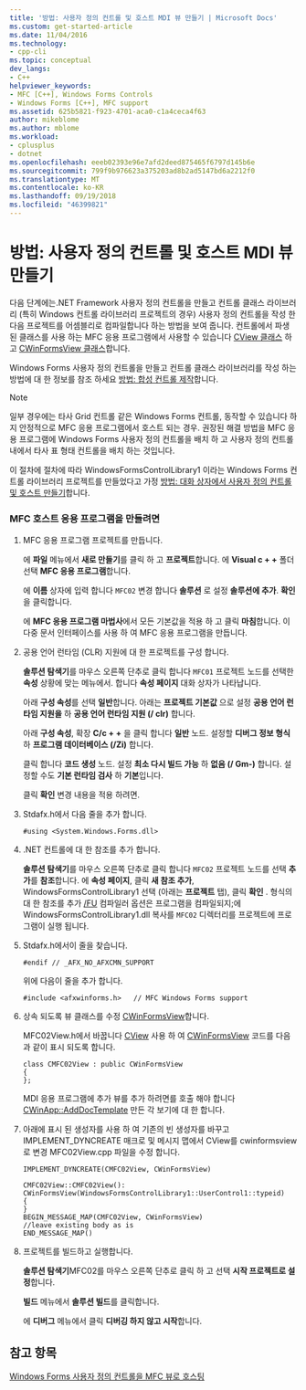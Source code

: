```yaml
---
title: '방법: 사용자 정의 컨트롤 및 호스트 MDI 뷰 만들기 | Microsoft Docs'
ms.custom: get-started-article
ms.date: 11/04/2016
ms.technology:
- cpp-cli
ms.topic: conceptual
dev_langs:
- C++
helpviewer_keywords:
- MFC [C++], Windows Forms Controls
- Windows Forms [C++], MFC support
ms.assetid: 625b5821-f923-4701-aca0-c1a4ceca4f63
author: mikeblome
ms.author: mblome
ms.workload:
- cplusplus
- dotnet
ms.openlocfilehash: eeeb02393e96e7afd2deed875465f6797d145b6e
ms.sourcegitcommit: 799f9b976623a375203ad8b2ad5147bd6a2212f0
ms.translationtype: MT
ms.contentlocale: ko-KR
ms.lasthandoff: 09/19/2018
ms.locfileid: "46399821"
---
```

# <a name="how-to-create-the-user-control-and-host-mdi-view"></a>방법: 사용자 정의 컨트롤 및 호스트 MDI 뷰 만들기

다음 단계에는.NET Framework 사용자 정의 컨트롤을 만들고 컨트롤 클래스 라이브러리 (특히 Windows 컨트롤 라이브러리 프로젝트의 경우) 사용자 정의 컨트롤을 작성 한 다음 프로젝트를 어셈블리로 컴파일합니다 하는 방법을 보여 줍니다. 컨트롤에서 파생 된 클래스를 사용 하는 MFC 응용 프로그램에서 사용할 수 있습니다 [CView 클래스](../mfc/reference/cview-class.md) 하 고 [CWinFormsView 클래스](../mfc/reference/cwinformsview-class.md)합니다.

Windows Forms 사용자 정의 컨트롤을 만들고 컨트롤 클래스 라이브러리를 작성 하는 방법에 대 한 정보를 참조 하세요 [방법: 합성 컨트롤 제작](/dotnet/framework/winforms/controls/how-to-author-composite-controls)합니다.

> [!NOTE]
>  일부 경우에는 타사 Grid 컨트롤 같은 Windows Forms 컨트롤, 동작할 수 있습니다 하지 안정적으로 MFC 응용 프로그램에서 호스트 되는 경우. 권장된 해결 방법을 MFC 응용 프로그램에 Windows Forms 사용자 정의 컨트롤을 배치 하 고 사용자 정의 컨트롤 내에서 타사 표 형태 컨트롤을 배치 하는 것입니다.

이 절차에 절차에 따라 WindowsFormsControlLibrary1 이라는 Windows Forms 컨트롤 라이브러리 프로젝트를 만들었다고 가정 [방법: 대화 상자에서 사용자 정의 컨트롤 및 호스트 만들기](../dotnet/how-to-create-the-user-control-and-host-in-a-dialog-box.md)합니다.

### <a name="to-create-the-mfc-host-application"></a>MFC 호스트 응용 프로그램을 만들려면

1. MFC 응용 프로그램 프로젝트를 만듭니다.

     에 **파일** 메뉴에서 **새로 만들기**를 클릭 하 고 **프로젝트**합니다. 에 **Visual c + +** 폴더 선택 **MFC 응용 프로그램**합니다.

     에 **이름** 상자에 입력 합니다 `MFC02` 변경 합니다 **솔루션** 로 설정 **솔루션에 추가**. **확인**을 클릭합니다.

     에 **MFC 응용 프로그램 마법사**에서 모든 기본값을 적용 하 고 클릭 **마침**합니다. 이 다중 문서 인터페이스를 사용 하 여 MFC 응용 프로그램을 만듭니다.

1. 공용 언어 런타임 (CLR) 지원에 대 한 프로젝트를 구성 합니다.

     **솔루션 탐색기**를 마우스 오른쪽 단추로 클릭 합니다 `MFC01` 프로젝트 노드를 선택한 **속성** 상황에 맞는 메뉴에서. 합니다 **속성 페이지** 대화 상자가 나타납니다.

     아래 **구성 속성**를 선택 **일반**합니다. 아래는 **프로젝트 기본값** 으로 설정 **공용 언어 런타임 지원을** 하 **공용 언어 런타임 지원 (/ clr)** 합니다.

     아래 **구성 속성**, 확장 **C/c + +** 을 클릭 합니다 **일반** 노드. 설정할 **디버그 정보 형식** 하 **프로그램 데이터베이스 (/Zi)** 합니다.

     클릭 합니다 **코드 생성** 노드. 설정 **최소 다시 빌드 가능** 하 **없음 (/ Gm-)** 합니다. 설정할 수도 **기본 런타임 검사** 하 **기본**입니다.

     클릭 **확인** 변경 내용을 적용 하려면.

1. Stdafx.h에서 다음 줄을 추가 합니다.

    ```
    #using <System.Windows.Forms.dll>
    ```

1. .NET 컨트롤에 대 한 참조를 추가 합니다.

     **솔루션 탐색기**를 마우스 오른쪽 단추로 클릭 합니다 `MFC02` 프로젝트 노드를 선택 **추가**를 **참조**합니다. 에 **속성 페이지**, 클릭 **새 참조 추가**, WindowsFormsControlLibrary1 선택 (아래는 **프로젝트** 탭), 클릭 **확인** . 형식의 대 한 참조를 추가 [/FU](../build/reference/fu-name-forced-hash-using-file.md) 컴파일러 옵션은 프로그램을 컴파일되지;에 WindowsFormsControlLibrary1.dll 복사를 `MFC02` 디렉터리를 프로젝트에 프로그램이 실행 됩니다.

1. Stdafx.h에서이 줄을 찾습니다.

    ```
    #endif // _AFX_NO_AFXCMN_SUPPORT
    ```

     위에 다음이 줄을 추가 합니다.

    ```
    #include <afxwinforms.h>   // MFC Windows Forms support
    ```

1. 상속 되도록 뷰 클래스를 수정 [CWinFormsView](../mfc/reference/cwinformsview-class.md)합니다.

     MFC02View.h에서 바꿉니다 [CView](../mfc/reference/cview-class.md) 사용 하 여 [CWinFormsView](../mfc/reference/cwinformsview-class.md) 코드를 다음과 같이 표시 되도록 합니다.

    ```
    class CMFC02View : public CWinFormsView
    {
    };
    ```

     MDI 응용 프로그램에 추가 뷰를 추가 하려면를 호출 해야 합니다 [CWinApp::AddDocTemplate](../mfc/reference/cwinapp-class.md#adddoctemplate) 만든 각 보기에 대 한 합니다.

1. 아래에 표시 된 생성자를 사용 하 여 기존의 빈 생성자를 바꾸고 IMPLEMENT_DYNCREATE 매크로 및 메시지 맵에서 CView를 cwinformsview로 변경 MFC02View.cpp 파일을 수정 합니다.

    ```
    IMPLEMENT_DYNCREATE(CMFC02View, CWinFormsView)

    CMFC02View::CMFC02View(): CWinFormsView(WindowsFormsControlLibrary1::UserControl1::typeid)
    {
    }
    BEGIN_MESSAGE_MAP(CMFC02View, CWinFormsView)
    //leave existing body as is
    END_MESSAGE_MAP()
    ```

1. 프로젝트를 빌드하고 실행합니다.

     **솔루션 탐색기**MFC02를 마우스 오른쪽 단추로 클릭 하 고 선택 **시작 프로젝트로 설정**합니다.

     **빌드** 메뉴에서 **솔루션 빌드**를 클릭합니다.

     에 **디버그** 메뉴에서 클릭 **디버깅 하지 않고 시작**합니다.

## <a name="see-also"></a>참고 항목

[Windows Forms 사용자 정의 컨트롤을 MFC 뷰로 호스팅](../dotnet/hosting-a-windows-forms-user-control-as-an-mfc-view.md)